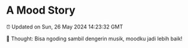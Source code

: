 # A Mood Story

⏰ Updated on Sun, 26 May 2024 14:23:32 GMT

💭 Thought: Bisa ngoding sambil dengerin musik, moodku jadi lebih baik!

